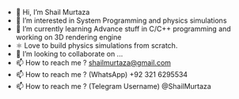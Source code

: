 - 👋 Hi, I’m Shail Murtaza
- 👀 I’m interested in System Programming and physics simulations
- 🌱 I’m currently learning Advance stuff in C/C++ programming and working on 3D rendering engine
- ⚛ Love to build physics simulations from scratch.
- 💞️ I’m looking to collaborate on ...
- 📫 How to reach me ? shailmurtaza@gmail.com
- 📫 How to reach me ? (WhatsApp) +92 321 6295534
- 📫 How to reach me ? (Telegram Username) @ShailMurtaza

<!-- - 👀 I’m interested in Ethical hacking and networking -->
<!---
ShailMurtaza/ShailMurtaza is a ✨ special ✨ repository because its `README.md` (this file) appears on your GitHub profile.
You can click the Preview link to take a look at your changes.
--->
